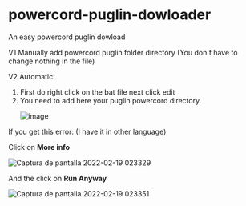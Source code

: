 # powercord-puglin-dowloader
An easy powercord puglin dowload<p></p>
V1 Manually add powercord puglin folder directory (You don't have to change nothing in the file)<p></p>
V2 Automatic: 
1. First do right click on the bat file next click edit
2. You need to add here your puglin powercord directory.<p></p>
![image](https://user-images.githubusercontent.com/74368135/154780078-a348a817-e765-4bd4-92e5-e0735a5f0dee.png)<p></p>

If you get this error: (I have it in other language)<p></p>

Click on **More info**<p></p>
![Captura de pantalla 2022-02-19 023329](https://user-images.githubusercontent.com/74368135/154780789-8a0dc721-cab5-455a-abed-eda2c62f853c.png)


And the click on **Run Anyway**<p></p>
![Captura de pantalla 2022-02-19 023351](https://user-images.githubusercontent.com/74368135/154780800-392398a8-d176-4e43-819a-e3050589a04d.png)





